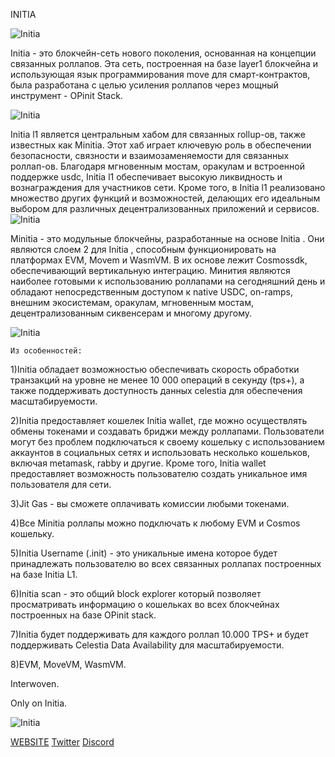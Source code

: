 INITIA

![Initia](https://pbs.twimg.com/profile_banners/1604741451404873729/1671784127/1500x500)

Initia - это блокчейн-сеть нового поколения, основанная на концепции связанных роллапов. Эта сеть, построенная на базе layer1 блокчейна и использующая язык программирования move для смарт-контрактов, была разработана с целью усиления роллапов через мощный инструмент - OPinit Stack.

![Initia](https://pbs.twimg.com/media/GFlqhgCbsAAaLGG?format=jpg&name=4096x4096)

Initia l1 является центральным хабом для связанных rollup-ов, также известных как Minitia. Этот хаб играет ключевую роль в обеспечении безопасности, связности и взаимозаменяемости для связанных роллап-ов. Благодаря мгновенным мостам, оракулам и встроенной поддержке usdc, Initia  l1 обеспечивает высокую ликвидность и вознаграждения для участников сети. Кроме того, в Initia  l1 реализовано множество других функций и возможностей, делающих его идеальным выбором для различных децентрализованных приложений и сервисов.
![Initia](https://pbs.twimg.com/media/GHWU22NacAA3VGU?format=jpg&name=4096x4096)

Minitia  - это модульные блокчейны, разработанные на основе Initia . Они являются слоем 2 для Initia , способным функционировать на платформах EVM, Movem и WasmVM. В их основе лежит Cosmossdk, обеспечивающий вертикальную интеграцию. Минития являются наиболее готовыми к использованию роллапами на сегодняшний день и обладают непосредственным доступом к native USDC, on-ramps, внешним экосистемам, оракулам, мгновенным мостам, децентрализованным сиквенсерам и многому другому.

![Initia](https://pbs.twimg.com/media/GFlqfRybsAEY-_x?format=jpg&name=4096x4096)


    Из особенностей:

1)Initia обладает возможностью обеспечивать скорость обработки транзакций на уровне не менее 10 000 операций в секунду (tps+), а также поддерживать доступность данных celestia для обеспечения масштабируемости.

2)Initia предоставляет кошелек Initia wallet, где можно осуществлять обмены токенами и создавать бриджи между роллапами. Пользователи могут без проблем подключаться к своему кошельку с использованием аккаунтов в социальных сетях и использовать несколько кошельков, включая metamask, rabby и другие. Кроме того, Initia wallet предоставляет возможность пользователю создать уникальное имя пользователя для сети.

3)Jit Gas - вы сможете оплачивать комиссии любыми токенами.

4)Все Minitia роллапы можно подключать к  любому EVM и Cosmos кошельку.

5)Initia Username (.init) - это уникальные имена которое будет принадлежать пользователю во всех связанных роллапах построенных на базе Initia L1.

6)Initia scan - это общий block explorer который позволяет просматривать информацию о кошельках во всех блокчейнах построенных на базе OPinit stack.

7)Initia будет поддерживать для каждого роллап 10.000 TPS+ и будет поддерживать Celestia Data Availability для масштабируемости.

8)EVM, MoveVM, WasmVM.

Interwoven.

Only on Initia.

![Initia](https://pbs.twimg.com/media/GHheRHCbkAEokpn?format=jpg&name=4096x4096)

[WEBSITE](https://initia.xyz/)   [Twitter](https://twitter.com/initiafdn/)    [Discord]( https://discord.gg/initia/)
